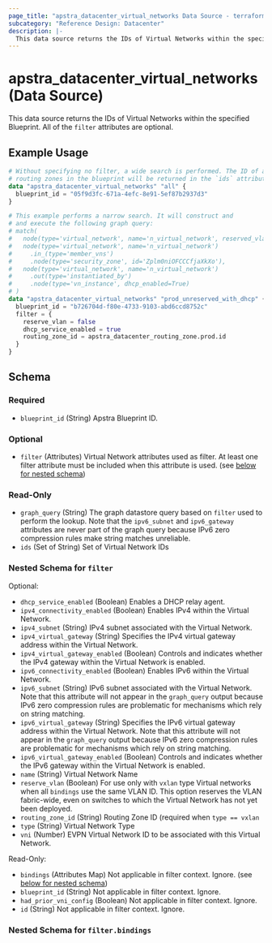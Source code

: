 ```yaml
---
page_title: "apstra_datacenter_virtual_networks Data Source - terraform-provider-apstra"
subcategory: "Reference Design: Datacenter"
description: |-
  This data source returns the IDs of Virtual Networks within the specified Blueprint. All of the filter attributes are optional.
---
```


# apstra_datacenter_virtual_networks (Data Source)

This data source returns the IDs of Virtual Networks within the specified Blueprint. All of the `filter` attributes are optional.


## Example Usage

```terraform
# Without specifying no filter, a wide search is performed. The ID of all
# routing zones in the blueprint will be returned in the `ids` attribute..
data "apstra_datacenter_virtual_networks" "all" {
  blueprint_id = "05f9d3fc-671a-4efc-8e91-5ef87b2937d3"
}

# This example performs a narrow search. It will construct and
# and execute the following graph query:
# match(
#   node(type='virtual_network', name='n_virtual_network', reserved_vlan_id=is_none()),
#   node(type='virtual_network', name='n_virtual_network')
#     .in_(type='member_vns')
#     .node(type='security_zone', id='Zplm0niOFCCCfjaXkXo'),
#   node(type='virtual_network', name='n_virtual_network')
#     .out(type='instantiated_by')
#     .node(type='vn_instance', dhcp_enabled=True)
# )
data "apstra_datacenter_virtual_networks" "prod_unreserved_with_dhcp" {
  blueprint_id = "b726704d-f80e-4733-9103-abd6ccd8752c"
  filter = {
    reserve_vlan = false
    dhcp_service_enabled = true
    routing_zone_id = apstra_datacenter_routing_zone.prod.id
  }
}
```

<!-- schema generated by tfplugindocs -->
## Schema

### Required

- `blueprint_id` (String) Apstra Blueprint ID.

### Optional

- `filter` (Attributes) Virtual Network attributes used as filter. At least one filter attribute must be included when this attribute is used. (see [below for nested schema](#nestedatt--filter))

### Read-Only

- `graph_query` (String) The graph datastore query based on `filter` used to perform the lookup. Note that the `ipv6_subnet` and `ipv6_gateway` attributes are never part of the graph query because IPv6 zero compression rules make string matches unreliable.
- `ids` (Set of String) Set of Virtual Network IDs

<a id="nestedatt--filter"></a>
### Nested Schema for `filter`

Optional:

- `dhcp_service_enabled` (Boolean) Enables a DHCP relay agent.
- `ipv4_connectivity_enabled` (Boolean) Enables IPv4 within the Virtual Network.
- `ipv4_subnet` (String) IPv4 subnet associated with the Virtual Network.
- `ipv4_virtual_gateway` (String) Specifies the IPv4 virtual gateway address within the Virtual Network.
- `ipv4_virtual_gateway_enabled` (Boolean) Controls and indicates whether the IPv4 gateway within the Virtual Network is enabled.
- `ipv6_connectivity_enabled` (Boolean) Enables IPv6 within the Virtual Network.
- `ipv6_subnet` (String) IPv6 subnet associated with the Virtual Network. Note that this attribute will not appear in the `graph_query` output because IPv6 zero compression rules are problematic for mechanisms which rely on string matching.
- `ipv6_virtual_gateway` (String) Specifies the IPv6 virtual gateway address within the Virtual Network. Note that this attribute will not appear in the `graph_query` output because IPv6 zero compression rules are problematic for mechanisms which rely on string matching.
- `ipv6_virtual_gateway_enabled` (Boolean) Controls and indicates whether the IPv6 gateway within the Virtual Network is enabled.
- `name` (String) Virtual Network Name
- `reserve_vlan` (Boolean) For use only with `vxlan` type Virtual networks when all `bindings` use the same VLAN ID. This option reserves the VLAN fabric-wide, even on switches to which the Virtual Network has not yet been deployed.
- `routing_zone_id` (String) Routing Zone ID (required when `type == vxlan`
- `type` (String) Virtual Network Type
- `vni` (Number) EVPN Virtual Network ID to be associated with this Virtual Network.

Read-Only:

- `bindings` (Attributes Map) Not applicable in filter context. Ignore. (see [below for nested schema](#nestedatt--filter--bindings))
- `blueprint_id` (String) Not applicable in filter context. Ignore.
- `had_prior_vni_config` (Boolean) Not applicable in filter context. Ignore.
- `id` (String) Not applicable in filter context. Ignore.

<a id="nestedatt--filter--bindings"></a>
### Nested Schema for `filter.bindings`
